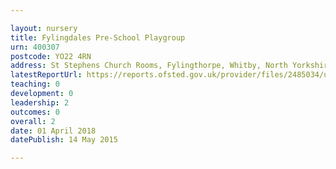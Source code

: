 ```yaml
---

layout: nursery
title: Fylingdales Pre-School Playgroup
urn: 400307
postcode: YO22 4RN
address: St Stephens Church Rooms, Fylingthorpe, Whitby, North Yorkshire, YO22 4RN
latestReportUrl: https://reports.ofsted.gov.uk/provider/files/2485034/urn/400307.pdf
teaching: 0
development: 0
leadership: 2
outcomes: 0
overall: 2
date: 01 April 2018 
datePublish: 14 May 2015

---
```

